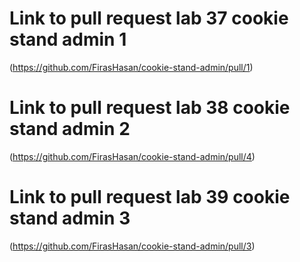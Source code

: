 # Link to pull request lab 37 cookie stand admin 1
(https://github.com/FirasHasan/cookie-stand-admin/pull/1)
# Link to pull request lab 38 cookie stand admin 2
(https://github.com/FirasHasan/cookie-stand-admin/pull/4)
# Link to pull request lab 39 cookie stand admin 3
(https://github.com/FirasHasan/cookie-stand-admin/pull/3)
